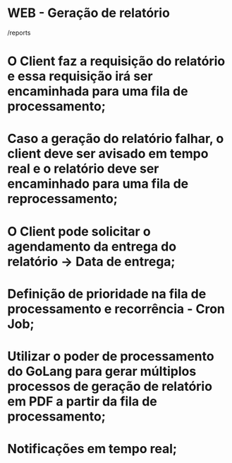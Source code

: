 # WEB - Geração de relatório

/reports

# O Client faz a requisição do relatório e essa requisição irá ser encaminhada para uma fila de processamento;

# Caso a geração do relatório falhar, o client deve ser avisado em tempo real e o relatório deve ser encaminhado para uma fila de reprocessamento;

# O Client pode solicitar o agendamento da entrega do relatório -> Data de entrega;

# Definição de prioridade na fila de processamento e recorrência - Cron Job;

# Utilizar o poder de processamento do GoLang para gerar múltiplos processos de geração de relatório em PDF a partir da fila de processamento;

# Notificações em tempo real;
